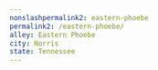 ```yaml
---
﻿nonslashpermalink2: eastern-phoebe
permalink2: /eastern-phoebe/
alley: Eastern Phoebe
city: Norris
state: Tennessee
---
```

